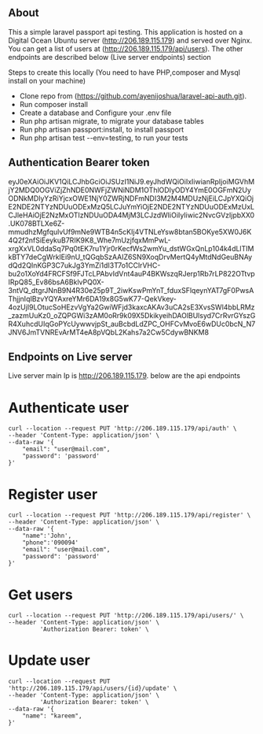 

## About
This a simple laravel passport api testing. 
This application is hosted on a Digital Ocean Ubuntu server (http://206.189.115.179) and served over Nginx. You can get a list of users at (http://206.189.115.179/api/users). The other endpoints are described below (Live server endpoints) section

Steps to create this locally (You need to have PHP,composer and Mysql install on your machine)

- Clone repo from (https://github.com/ayenijoshua/laravel-api-auth.git).
- Run composer install
- Create a database and Configure your .env file
- Run php artisan migrate, to migrate your database tables
- Run php artisan passport:install, to install passport
- Run php artisan test --env=testing, to run your tests

## Authentication Bearer token
eyJ0eXAiOiJKV1QiLCJhbGciOiJSUzI1NiJ9.eyJhdWQiOiIxIiwianRpIjoiMGVhMjY2MDQ0OGViZjZhNDE0NWFjZWNiNDM1OThlODIyODY4YmE0OGFmN2UyODNkMDIyYzRiYjcxOWE1NjY0ZWRjNDFmNDI3M2M4MDUzNjEiLCJpYXQiOjE2NDE2NTYzNDUuODExMzQ5LCJuYmYiOjE2NDE2NTYzNDUuODExMzUxLCJleHAiOjE2NzMxOTIzNDUuODA4MjM3LCJzdWIiOiIyIiwic2NvcGVzIjpbXX0.UK078BTLXe6Z-mmudhzMgfqulvUf9mNe9WTB4n5cKIj4VTNLeYsw8btan5BOKye5XW0J6K4Q2f2nfSiEeykuB7RIK9K8_Whe7mUzjfqxMmPwL-xrgXxVL0ddaSq7Pq0tEK7ru1Yjr0rKecfWs2wmYu_dstWGxQnLp104k4dLlTIMkBTY7deCgWrklEi9nU_tQGqbSzAAIZ6SN9XoqDrvMertQ4yMtdNdGeuBNAydQd2QInKGP3C7ukJg3YmZi1dI3T7o1CClrVHC-bu2o1XoYd4FRCFSf9FJTcLPAbvIdVnt4auP4BKWszqRJerp1Rb7rLP822OTtvpIRpQ85_Ev86bsA6BklvPQ0X-3ntVQ_dtgrJNnB9N4R30e25p9T_2iwKswPmYnT_fduxSFlqeynYAT7gF0PwsAThjjnIqIBzvYQYAxreYMr6DA19x8G5wK77-QekVkey-4ozUjI9LOtucSoHEzvVgYa2GwiWFjd3kaxcAKAv3uCA2sE3XvsSWl4bbLRMz_zazmUuKz0_oZQPGWi3zAM0oRr9k09X5DkikyeihDAOlBUlsyd7CrRvrGYszGR4XuhcdUIqGoPYcUywwvjpSt_auBcbdLdZPC_OHFCvMvoE6wDUc0bcN_N7JNV6JmTVNREvArMT4eA8pVQbL2Kahs7a2Cw5CdywBNKM8
## Endpoints on Live server
Live server main Ip is http://206.189.115.179. below are the api endpoints
# Authenticate user
    curl --location --request PUT 'http://206.189.115.179/api/auth' \
    --header 'Content-Type: application/json' \
    --data-raw '{
        "email": "user@mail.com",
        "password": 'password'
    }'

# Register user
    curl --location --request PUT 'http://206.189.115.179/api/register' \
    --header 'Content-Type: application/json' \
    --data-raw '{
        "name":'John',
        "phone":'090094'
        "email": "user@mail.com",
        "password": 'password'
    }'


   # Get users
    curl --location --request PUT 'http://206.189.115.179/api/users/' \
    --header 'Content-Type: application/json' \
             'Authorization Bearer: token' \ 

# Update user
    curl --location --request PUT 'http://206.189.115.179/api/users/{id}/update' \
    --header 'Content-Type: application/json' \
             'Authorization Bearer: token' \
    --data-raw '{
        "name": "kareem",
    }'

